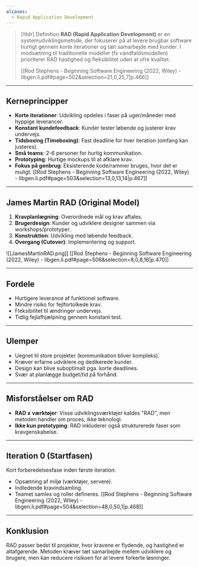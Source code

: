 ```yaml
---
aliases:
  - Rapid Application Development
---
```

>[!tldr] Definition
> **RAD (Rapid Application Development)** er en systemudviklingsmetode, der fokuserer på at levere brugbar software hurtigt gennem korte iterationer og tæt samarbejde med kunder. I modsætning til traditionelle modeller (fx vandfaldsmodellen) prioriterer RAD hastighed og fleksibilitet uden at ofre kvalitet.
>
> [[Rod Stephens - Beginning Software Engineering (2022, Wiley) - libgen.li.pdf#page=502&selection=21,0,25,7|p.466]]

---

## Kerneprincipper
- **Korte iterationer**: Udvikling opdeles i faser på uger/måneder med hyppige leverancer.
- **Konstant kundefeedback**: Kunder tester løbende og justerer krav undervejs.
- **Tidsboxing (Timeboxing)**: Fast deadline for hver iteration (omfang kan justeres).
- **Små teams**: 2-6 personer for hurtig kommunikation.
- **Prototyping**: Hurtige mockups til at afklare krav.
- **Fokus på genbrug**: Eksisterende kode/rammer bruges, hvor det er muligt.
[[Rod Stephens - Beginning Software Engineering (2022, Wiley) - libgen.li.pdf#page=503&selection=13,0,13,14|p.467]]

---

## James Martin RAD (Original Model)
1. **Kravplanlægning**: Overordnede mål og krav aftales.
2. **Brugerdesign**: Kunder og udviklere designer sammen via workshops/prototyper.
3. **Konstruktion**: Udvikling med løbende feedback.
4. **Overgang (Cutover)**: Implementering og support.

![[JamesMartinRAD.png]]
[[Rod Stephens - Beginning Software Engineering (2022, Wiley) - libgen.li.pdf#page=506&selection=8,0,8,16|p.470]]

---

## Fordele
- Hurtigere leverance af funktionel software.
- Mindre risiko for fejlfortolkede krav.
- Fleksibilitet til ændringer undervejs.
- Tidlig fejlafhjælpning gennem konstant test.

---

## Ulemper
- Uegnet til store projekter (kommunikation bliver kompleks).
- Kræver erfarne udviklere og dedikerede kunder.
- Design kan blive suboptimalt pga. korte deadlines.
- Svær at planlægge budget/tid på forhånd.

---

## Misforståelser om RAD
- **RAD ≠ værktøjer**: Visse udviklingsværktøjer kaldes "RAD", men metoden handler om proces, ikke teknologi.
- **Ikke kun prototyping**: RAD inkluderer også strukturerede faser som kravgenskabelse.

---

## Iteration 0 (Startfasen)
Kort forberedelsesfase inden første iteration:
- Opsætning af miljø (værktøjer, servere).
- Indledende kravindsamling.
- Teamet samles og roller defineres.
[[Rod Stephens - Beginning Software Engineering (2022, Wiley) - libgen.li.pdf#page=504&selection=48,0,50,1|p.468]]

---

## Konklusion
RAD passer bedst til projekter, hvor kravene er flydende, og hastighed er altafgørende. Metoden kræver tæt samarbejde mellem udviklere og brugere, men kan reducere risikoen for at levere forkerte løsninger.